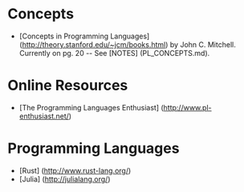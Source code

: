 Concepts
========
* [Concepts in Programming Languages] (http://theory.stanford.edu/~jcm/books.html) by John C. Mitchell. Currently on pg. 20 -- See [NOTES] (PL_CONCEPTS.md).

Online Resources
=================
* [The Programming Languages Enthusiast] (http://www.pl-enthusiast.net/)

Programming Languages
=====================
* [Rust] (http://www.rust-lang.org/)
* [Julia] (http://julialang.org/)
